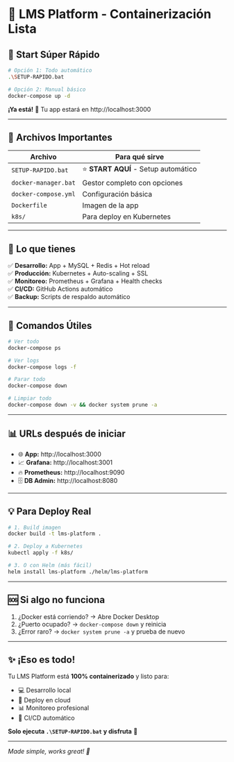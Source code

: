 # 🐳 LMS Platform - Containerización Lista

## 🚀 **Start Súper Rápido**

```bash
# Opción 1: Todo automático
.\SETUP-RAPIDO.bat

# Opción 2: Manual básico  
docker-compose up -d
```

**¡Ya está!** 🎉 Tu app estará en http://localhost:3000

---

## 📁 **Archivos Importantes**

| Archivo | Para qué sirve |
|---------|----------------|
| `SETUP-RAPIDO.bat` | ⭐ **START AQUÍ** - Setup automático |
| `docker-manager.bat` | Gestor completo con opciones |
| `docker-compose.yml` | Configuración básica |
| `Dockerfile` | Imagen de la app |
| `k8s/` | Para deploy en Kubernetes |

---

## 🎯 **Lo que tienes**

✅ **Desarrollo:** App + MySQL + Redis + Hot reload  
✅ **Producción:** Kubernetes + Auto-scaling + SSL  
✅ **Monitoreo:** Prometheus + Grafana + Health checks  
✅ **CI/CD:** GitHub Actions automático  
✅ **Backup:** Scripts de respaldo automático  

---

## 🔧 **Comandos Útiles**

```bash
# Ver todo
docker-compose ps

# Ver logs  
docker-compose logs -f

# Parar todo
docker-compose down

# Limpiar todo
docker-compose down -v && docker system prune -a
```

---

## 📊 **URLs después de iniciar**

- 🌐 **App:** http://localhost:3000
- 📈 **Grafana:** http://localhost:3001 
- 🔥 **Prometheus:** http://localhost:9090
- 🗄️ **DB Admin:** http://localhost:8080

---

## 💡 **Para Deploy Real**

```bash
# 1. Build imagen
docker build -t lms-platform .

# 2. Deploy a Kubernetes  
kubectl apply -f k8s/

# 3. O con Helm (más fácil)
helm install lms-platform ./helm/lms-platform
```

---

## 🆘 **Si algo no funciona**

1. ¿Docker está corriendo? → Abre Docker Desktop
2. ¿Puerto ocupado? → `docker-compose down` y reinicia
3. ¿Error raro? → `docker system prune -a` y prueba de nuevo

---

## ✨ **¡Eso es todo!**

Tu LMS Platform está **100% containerizado** y listo para:
- 💻 Desarrollo local
- 🚀 Deploy en cloud  
- 📊 Monitoreo profesional
- 🔄 CI/CD automático

**Solo ejecuta `.\SETUP-RAPIDO.bat` y disfruta** 🎸

---

*Made simple, works great! 🚀*

